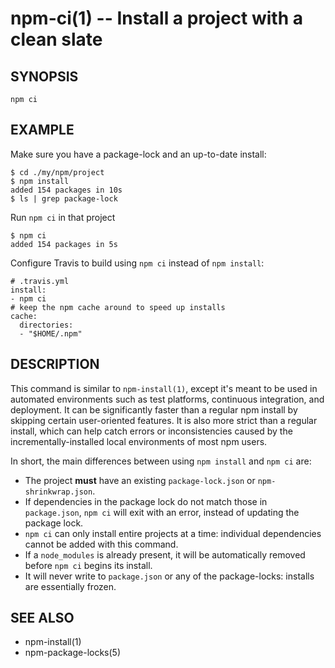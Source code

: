 npm-ci(1) -- Install a project with a clean slate
===================================

## SYNOPSIS

    npm ci

## EXAMPLE

Make sure you have a package-lock and an up-to-date install:

```
$ cd ./my/npm/project
$ npm install
added 154 packages in 10s
$ ls | grep package-lock
```

Run `npm ci` in that project

```
$ npm ci
added 154 packages in 5s
```

Configure Travis to build using `npm ci` instead of `npm install`:

```
# .travis.yml
install:
- npm ci
# keep the npm cache around to speed up installs
cache:
  directories:
  - "$HOME/.npm"
```

## DESCRIPTION

This command is similar to `npm-install(1)`, except it's meant to be used in
automated environments such as test platforms, continuous integration, and
deployment. It can be significantly faster than a regular npm install by
skipping certain user-oriented features. It is also more strict than a regular
install, which can help catch errors or inconsistencies caused by the
incrementally-installed local environments of most npm users.

In short, the main differences between using `npm install` and `npm ci` are:

* The project **must** have an existing `package-lock.json` or `npm-shrinkwrap.json`.
* If dependencies in the package lock do not match those in `package.json`, `npm ci` will exit with an error, instead of updating the package lock.
* `npm ci` can only install entire projects at a time: individual dependencies cannot be added with this command.
* If a `node_modules` is already present, it will be automatically removed before `npm ci` begins its install.
* It will never write to `package.json` or any of the package-locks: installs are essentially frozen.

## SEE ALSO

* npm-install(1)
* npm-package-locks(5)
